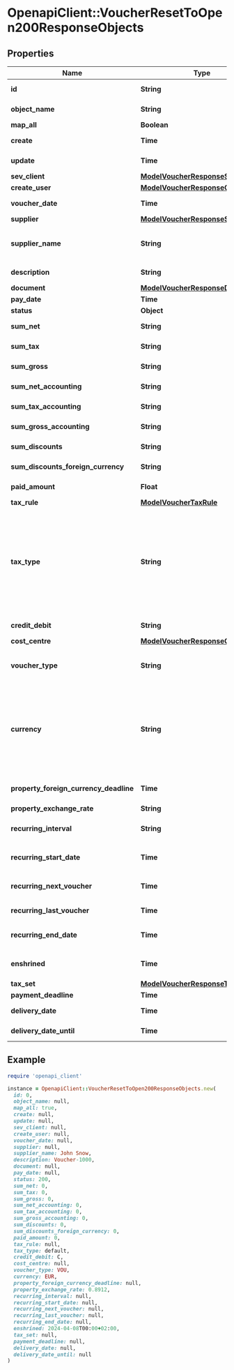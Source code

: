 # OpenapiClient::VoucherResetToOpen200ResponseObjects

## Properties

| Name | Type | Description | Notes |
| ---- | ---- | ----------- | ----- |
| **id** | **String** | The voucher id | [optional][readonly] |
| **object_name** | **String** | The voucher object name | [optional][readonly] |
| **map_all** | **Boolean** |  | [optional] |
| **create** | **Time** | Date of voucher creation | [optional][readonly] |
| **update** | **Time** | Date of last voucher update | [optional][readonly] |
| **sev_client** | [**ModelVoucherResponseSevClient**](ModelVoucherResponseSevClient.md) |  | [optional] |
| **create_user** | [**ModelVoucherResponseCreateUser**](ModelVoucherResponseCreateUser.md) |  | [optional] |
| **voucher_date** | **Time** | Needs to be provided as timestamp or dd.mm.yyyy | [optional] |
| **supplier** | [**ModelVoucherResponseSupplier**](ModelVoucherResponseSupplier.md) |  | [optional] |
| **supplier_name** | **String** | The supplier name.&lt;br&gt;       The value you provide here will determine what supplier name is shown for the voucher in case you did not provide a supplier. | [optional] |
| **description** | **String** | The description of the voucher. Essentially the voucher number. | [optional] |
| **document** | [**ModelVoucherResponseDocument**](ModelVoucherResponseDocument.md) |  | [optional] |
| **pay_date** | **Time** | Needs to be timestamp or dd.mm.yyyy | [optional] |
| **status** | **Object** |  | [optional] |
| **sum_net** | **String** | Net sum of the voucher | [optional][readonly] |
| **sum_tax** | **String** | Tax sum of the voucher | [optional][readonly] |
| **sum_gross** | **String** | Gross sum of the voucher | [optional][readonly] |
| **sum_net_accounting** | **String** | Net accounting sum of the voucher. Is usually the same as sumNet | [optional][readonly] |
| **sum_tax_accounting** | **String** | Tax accounting sum of the voucher. Is usually the same as sumTax | [optional][readonly] |
| **sum_gross_accounting** | **String** | Gross accounting sum of the voucher. Is usually the same as sumGross | [optional][readonly] |
| **sum_discounts** | **String** | Sum of all discounts in the voucher | [optional][readonly] |
| **sum_discounts_foreign_currency** | **String** | Discounts sum of the voucher in the foreign currency | [optional][readonly] |
| **paid_amount** | **Float** | Amount which has already been paid for this voucher by the customer | [optional][readonly] |
| **tax_rule** | [**ModelVoucherTaxRule**](ModelVoucherTaxRule.md) |  | [optional] |
| **tax_type** | **String** | **Use this in sevdesk-Update 1.0 (instead of taxRule).**  Tax type of the voucher. There are four tax types: 1. default - Umsatzsteuer ausweisen 2. eu - Steuerfreie innergemeinschaftliche Lieferung (Europäische Union) 3. noteu - Steuerschuldnerschaft des Leistungsempfängers (außerhalb EU, z. B. Schweiz) 4. custom - Using custom tax set 5. ss - Not subject to VAT according to §19 1 UStG Tax rates are heavily connected to the tax type used. | [optional] |
| **credit_debit** | **String** | Defines if your voucher is a credit (C) or debit (D) | [optional] |
| **cost_centre** | [**ModelVoucherResponseCostCentre**](ModelVoucherResponseCostCentre.md) |  | [optional] |
| **voucher_type** | **String** | Type of the voucher. For more information on the different types, check       &lt;a href&#x3D;&#39;#tag/Voucher/Types-and-status-of-vouchers&#39;&gt;this&lt;/a&gt;   | [optional] |
| **currency** | **String** | specifies which currency the voucher should have. Attention: If the currency differs from the default currency stored in the account, then either the \&quot;propertyForeignCurrencyDeadline\&quot; or \&quot;propertyExchangeRate\&quot; parameter must be specified. If both parameters are specified, then the \&quot;propertyForeignCurrencyDeadline\&quot; parameter is preferred | [optional] |
| **property_foreign_currency_deadline** | **Time** | Defines the exchange rate day and and then the exchange rate is set from sevdesk. Needs to be provided as timestamp or dd.mm.yyyy | [optional] |
| **property_exchange_rate** | **String** | Defines the exchange rate | [optional] |
| **recurring_interval** | **String** | The DateInterval in which recurring vouchers are generated.&lt;br&gt;       Necessary attribute for all recurring vouchers. | [optional] |
| **recurring_start_date** | **Time** | The date when the recurring vouchers start being generated.&lt;br&gt;       Necessary attribute for all recurring vouchers. | [optional] |
| **recurring_next_voucher** | **Time** | The date when the next voucher should be generated.&lt;br&gt;       Necessary attribute for all recurring vouchers. | [optional] |
| **recurring_last_voucher** | **Time** | The date when the last voucher was generated. | [optional] |
| **recurring_end_date** | **Time** | The date when the recurring vouchers end being generated.&lt;br&gt;      Necessary attribute for all recurring vouchers. | [optional] |
| **enshrined** | **Time** | Enshrined vouchers cannot be changed. Can only be set via [Voucher/{voucherId}/enshrine](#tag/Voucher/operation/voucherEnshrine). This operation cannot be undone. | [optional][readonly] |
| **tax_set** | [**ModelVoucherResponseTaxSet**](ModelVoucherResponseTaxSet.md) |  | [optional] |
| **payment_deadline** | **Time** | Payment deadline of the voucher. | [optional] |
| **delivery_date** | **Time** | Needs to be provided as timestamp or dd.mm.yyyy | [optional] |
| **delivery_date_until** | **Time** | Needs to be provided as timestamp or dd.mm.yyyy | [optional] |

## Example

```ruby
require 'openapi_client'

instance = OpenapiClient::VoucherResetToOpen200ResponseObjects.new(
  id: 0,
  object_name: null,
  map_all: true,
  create: null,
  update: null,
  sev_client: null,
  create_user: null,
  voucher_date: null,
  supplier: null,
  supplier_name: John Snow,
  description: Voucher-1000,
  document: null,
  pay_date: null,
  status: 200,
  sum_net: 0,
  sum_tax: 0,
  sum_gross: 0,
  sum_net_accounting: 0,
  sum_tax_accounting: 0,
  sum_gross_accounting: 0,
  sum_discounts: 0,
  sum_discounts_foreign_currency: 0,
  paid_amount: 0,
  tax_rule: null,
  tax_type: default,
  credit_debit: C,
  cost_centre: null,
  voucher_type: VOU,
  currency: EUR,
  property_foreign_currency_deadline: null,
  property_exchange_rate: 0.8912,
  recurring_interval: null,
  recurring_start_date: null,
  recurring_next_voucher: null,
  recurring_last_voucher: null,
  recurring_end_date: null,
  enshrined: 2024-04-08T00:00+02:00,
  tax_set: null,
  payment_deadline: null,
  delivery_date: null,
  delivery_date_until: null
)
```

